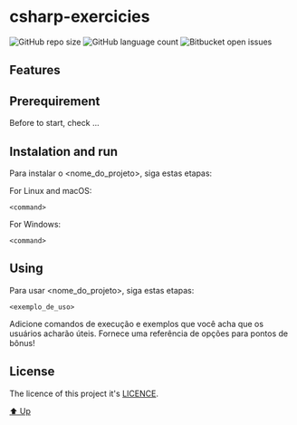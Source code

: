 # csharp-exercicies

![GitHub repo size](https://img.shields.io/github/repo-size/iuricode/README-template?style=for-the-badge)
![GitHub language count](https://img.shields.io/github/languages/count/iuricode/README-template?style=for-the-badge)
![Bitbucket open issues](https://img.shields.io/bitbucket/issues/iuricode/README-template?style=for-the-badge)

## Features


<!--- O projeto ainda está em desenvolvimento e as próximas atualizações serão voltadas nas seguintes tarefas: --->

## Prerequirement

Before to start, check ...
<!---Estes são apenas requisitos de exemplo. Adicionar, duplicar ou remover conforme necessário

* Você instalou a versão mais recente de `<linguagem / dependência / requeridos>`
* Você tem uma máquina `<Windows / Linux / Mac>`. Indique qual sistema operacional é compatível / não compatível.
* Você leu `<guia / link / documentação_relacionada_ao_projeto>`.

--->


## Instalation and run 

Para instalar o <nome_do_projeto>, siga estas etapas:

For Linux and macOS:
```
<command>
```

For Windows:
```
<command>
```

## Using 

Para usar <nome_do_projeto>, siga estas etapas:

```
<exemplo_de_uso>
```

Adicione comandos de execução e exemplos que você acha que os usuários acharão úteis. Fornece uma referência de opções para pontos de bônus!

## License

The licence of this project it's [LICENCE](LICENSE).

[⬆ Up ](#csharp-exercicies)<br>